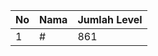 | No | Nama            | Jumlah Level |
|----|-----------------|--------------|
| 1  | #    |    861        |

